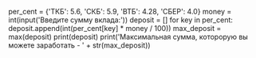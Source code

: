 per_cent = {'ТКБ': 5.6, 'СКБ': 5.9, 'ВТБ': 4.28, 'СБЕР': 4.0}
money = int(input('Введите сумму вклада:'))
deposit = []
for key in per_cent: deposit.append(int(per_cent[key] * money / 100))
max_deposit = max(deposit)
print(deposit)
print('Максимальная сумма, которорую вы можете заработать - ' + str(max_deposit))

